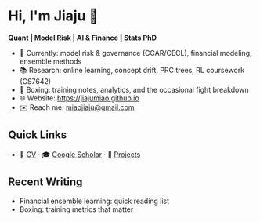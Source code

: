 # Hi, I'm Jiaju 👋

**Quant | Model Risk | AI & Finance | Stats PhD**

- 🔭 Currently: model risk & governance (CCAR/CECL), financial modeling, ensemble methods
- 📚 Research: online learning, concept drift, PRC trees, RL coursework (CS7642)
- 🥊 Boxing: training notes, analytics, and the occasional fight breakdown
- 🌐 Website: https://jiajumiao.github.io
- ✉️ Reach me: miaojiaju@gmail.com

## Quick Links
- 📄 [CV](#) · 🎓 [Google Scholar](#) · 🧪 [Projects](https://github.com/jiajumiao?tab=repositories)

## Recent Writing
- Financial ensemble learning: quick reading list
- Boxing: training metrics that matter
